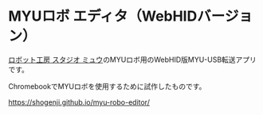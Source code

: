 # MYUロボ エディタ（WebHIDバージョン）

[ロボット工房 スタジオ ミュウ](http://www.studiomyu.com)のMYUロボ用のWebHID版MYU-USB転送アプリです。

ChromebookでMYUロボを使用するために試作したものです。

https://shogenji.github.io/myu-robo-editor/

